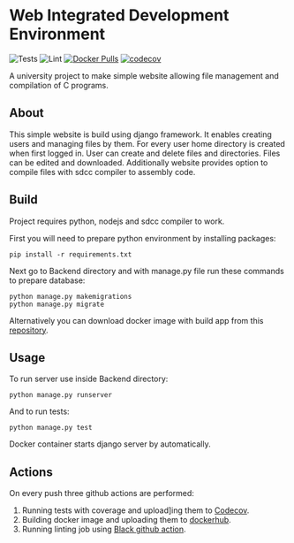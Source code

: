 # Web Integrated Development Environment

![Tests](https://github.com/Klosiu889/WebIDE/actions/workflows/test.yml/badge.svg?event=push)
![Lint](https://github.com/Klosiu889/WebIDE/actions/workflows/lint.yml/badge.svg?event=push)
[![Docker Pulls](https://badgen.net/docker/pulls/klosiu889/django_web_ide?icon=docker&label=pulls)](https://hub.docker.com/r/klosiu889/django_web_ide/)
[![codecov](https://codecov.io/gh/Klosiu889/WebIDE/branch/main/graph/badge.svg?token=ASQBPQTT2G)](https://codecov.io/gh/Klosiu889/WebIDE)

A university project to make simple website allowing file management and compilation of C programs.

## About

This simple website is build using django framework. It enables creating users and managing files by them.
For every user home directory is created when first logged in. User can create and delete files and
directories. Files can be edited and downloaded. Additionally website provides option to
compile files with sdcc compiler to assembly code.

## Build

Project requires python, nodejs and sdcc compiler to work.

First you will need to prepare python environment by installing packages:

```shell
pip install -r requirements.txt
```

Next go to Backend directory and with manage.py file run these commands to prepare database:
```shell
python manage.py makemigrations
python manage.py migrate
```

Alternatively you can download docker image with build app from this [repository](https://hub.docker.com/repository/docker/klosiu889/django_web_ide/general).

## Usage

To run server use inside Backend directory:
```shell
python manage.py runserver
```

And to run tests:
```shell
python manage.py test
```

Docker container starts django server by automatically.

## Actions

On every push three github actions are performed:

1. Running tests with coverage and upload]ing them to [Codecov](https://app.codecov.io/gh/Klosiu889/WebIDE).
2. Building docker image and uploading them to [dockerhub](https://hub.docker.com/r/klosiu889/django_web_ide/).
3. Running linting job using [Black github action](https://github.com/rickstaa/action-black).
